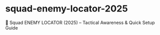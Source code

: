 # squad-enemy-locator-2025
🎯 Squad ENEMY LOCATOR (2025) – Tactical Awareness &amp; Quick Setup Guide
